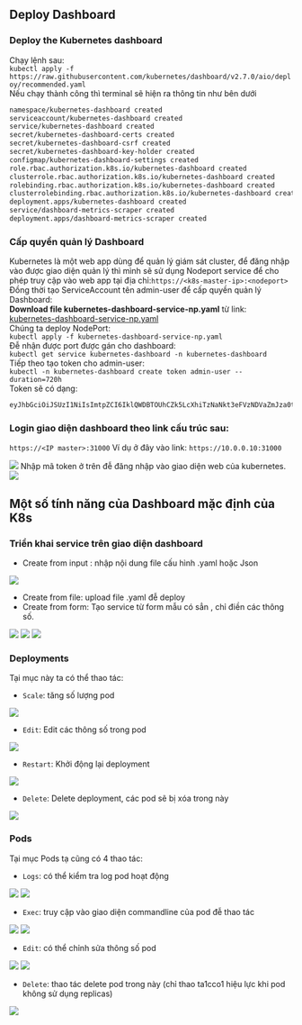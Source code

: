 ## Deploy Dashboard
### Deploy the Kubernetes dashboard
Chạy lệnh sau:  
`kubectl apply -f https://raw.githubusercontent.com/kubernetes/dashboard/v2.7.0/aio/deploy/recommended.yaml`  
Nếu chạy thành công thì terminal sẽ hiện ra thông tin như bên dưới  
```sh
namespace/kubernetes-dashboard created  
serviceaccount/kubernetes-dashboard created  
service/kubernetes-dashboard created  
secret/kubernetes-dashboard-certs created  
secret/kubernetes-dashboard-csrf created  
secret/kubernetes-dashboard-key-holder created  
configmap/kubernetes-dashboard-settings created  
role.rbac.authorization.k8s.io/kubernetes-dashboard created  
clusterrole.rbac.authorization.k8s.io/kubernetes-dashboard created  
rolebinding.rbac.authorization.k8s.io/kubernetes-dashboard created  
clusterrolebinding.rbac.authorization.k8s.io/kubernetes-dashboard created  
deployment.apps/kubernetes-dashboard created  
service/dashboard-metrics-scraper created  
deployment.apps/dashboard-metrics-scraper created    
```
### Cấp quyền quản lý Dashboard
Kubernetes là một web app dùng để quản lý giám sát cluster, để đăng nhập vào được giao diện quản lý thì mình sẽ sử dụng Nodeport service để cho phép truy cập vào web app tại địa chỉ:`https://<k8s-master-ip>:<nodeport>` Đồng thời tạo ServiceAccount tên admin-user để cấp quyền quản lý Dashboard:  
**Download file kubernetes-dashboard-service-np.yaml** từ link: [kubernetes-dashboard-service-np.yaml](/yaml/kubernetes-dashboard-service-np.yaml)  
Chúng ta deploy NodePort:  
`kubectl apply -f kubernetes-dashboard-service-np.yaml`  
Đễ nhận được port được gán cho dashboard:  
`kubectl get service kubernetes-dashboard -n kubernetes-dashboard`  
Tiếp theo tạo token cho admin-user:  
`kubectl -n kubernetes-dashboard create token admin-user --duration=720h`  
Token sẽ có dạng: 
```sh
eyJhbGciOiJSUzI1NiIsImtpZCI6IklQWDBTOUhCZk5LcXhiTzNaNkt3eFVzNDVaZmJza0tnRXZBdGRCdWZ5MjgifQ.eyJhdWQiOlsiaHR0cHM6Ly9rdWJlcm5ldGVzLmRlZmF1bHQuc3ZjLmNsdXN0ZXIubG9jYWwiXSwiZXhwIjoxNjc5OTM4NTgwLCJpYXQiOjE2Nzk5MzQ5ODAsImlzcyI6Imh0dHBzOi8va3ViZXJuZXRlcy5kZWZhdWx0LnN2Yy5jbHVzdGVyLmxvY2FsIiwia3ViZXJuZXRlcy5pbyI6eyJuYW1lc3BhY2UiOiJrdWJlcm5ldGVzLWRhc2hib2FyZCIsInNlcnZpY2VhY2NvdW50Ijp7Im5hbWUiOiJhZG1pbi11c2VyIiwidWlkIjoiYjUwY2EwZjItYmUwZS00YTlhLWEyZmQtMjQzMzRkYzgxZDc4In19LCJuYmYiOjE2Nzk5MzQ5ODAsInN1YiI6InN5c3RlbTpzZXJ2aWNlYWNjb3VudDprdWJlcm5ldGVzLWRhc2hib2FyZDphZG1pbi11c2VyIn0.D1HhrSeurT8exw0ds12R_rqqFaeJG4F021jdxz8ETN8wWWBze44weWD6rSBmsTP7RJ_CHZF88lFsnqJnVcTvETiyltQa3CV2ffYdnS9A5MI-6uZNks33E2FM3KCWk-u7egVUMErCDaV5awTWx3O0xPCXIc3OD-gXKvl_UZM4B1GQUlvZS65EqdE4gYIGfqPJhTodq6GpsmWvtv3gzZZWqk-SMRzDNkAGoqXJzQjP0Rlomh9nn0rFj6hGph8gzaOFydEs9WkK-pd59VTvgxXm-GTAhP44BNDV84TjqNgtCBwhCjuWNhfr8uSkybEcukc1UIhi-IeICxFj0LE087KGkA
```  
### Login giao diện dashboard theo link cấu trúc sau:  
`https://<IP master>:31000` 
Ví dụ ở đây vào link: `https://10.0.0.10:31000`  

<img src="/images/dashboard.jpg">  
Nhập mã token ở trên đễ đăng nhập vào giao diện web của kubernetes.  

<img src="/images/dashboard1.jpg">  

## Một số tính năng của Dashboard mặc định của K8s
###  Triển khai service trên giao diện dashboard
- Create from input : nhập nội dung file cấu hình .yaml hoặc Json  

<img src="/images/dashboard_input.jpg">

- Create from file: upload file .yaml đễ deploy
- Create from form: Tạo service từ form mẫu có sẳn , chỉ điền các thông số.

<img src="/images/deployment1.jpg">    
   
<img src="/images/deployment3.jpg">  

<img src="/images/deployment4.jpg">  

### Deployments
Tại mục này ta có thể thao tác:
- `Scale`: tăng số lượng pod  

<img src="/images/scale.jpg">

- `Edit`: Edit các thông số trong pod

<img src="/images/edit.jpg">

- `Restart`: Khởi động lại deployment

<img src="/images/restartdep.jpg">

- `Delete`: Delete deployment, các pod sẽ bị xóa trong này  


<img src="/images/deletedep.jpg">


### Pods
Tại mục Pods tạ cũng có 4 thao tác:
- `Logs`: có thể kiểm tra log pod hoạt động

<img src="/images/log.jpg">

<img src="/images/log2.jpg">


- `Exec`: truy cập vào giao diện commandline của pod đễ thao tác


<img src="/images/exec.jpg">

<img src="/images/exec1.jpg">


- `Edit`: có thể chỉnh sửa thông số pod

<img src="/images/editpod.jpg.jpg">

<img src="/images/editpod1.jpg">


- `Delete`: thao tác delete pod trong này (chỉ thao ta1cco1 hiệu lực khi pod không sử dụng replicas)

<img src="/images/deletepod.jpg">











